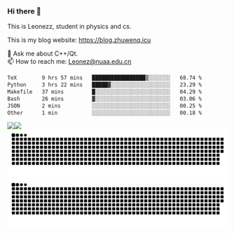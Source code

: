 ### Hi there 👋

<!--
**Leonezz/Leonezz** is a ✨ _special_ ✨ repository because its `README.md` (this file) appears on your GitHub profile.

Here are some ideas to get you started:

-->

This is Leonezz, student in physics and cs.

This is my blog website: https://blog.zhuwenq.icu

💬 Ask me about C++/Qt. \
📫 How to reach me: Leonez@nuaa.edu.cn

<!--START_SECTION:waka-->

```text
TeX        9 hrs 57 mins   █████████████████▒░░░░░░░   68.74 %
Python     3 hrs 22 mins   █████▓░░░░░░░░░░░░░░░░░░░   23.29 %
Makefile   37 mins         █░░░░░░░░░░░░░░░░░░░░░░░░   04.29 %
Bash       26 mins         ▓░░░░░░░░░░░░░░░░░░░░░░░░   03.06 %
JSON       2 mins          ░░░░░░░░░░░░░░░░░░░░░░░░░   00.25 %
Other      1 min           ░░░░░░░░░░░░░░░░░░░░░░░░░   00.18 %
```

<!--END_SECTION:waka-->

<img align="left" src="https://github-readme-stats.vercel.app/api?username=Leonezz&count_private=true&show_icons=true&include_all_commits=true&theme=vue"/>
<img align="left" src="https://github-readme-stats.vercel.app/api/top-langs/?username=Leonezz&hide=TeX&layout=compact&theme=vue"/>

![GitHub Snake Light](https://raw.githubusercontent.com/Leonezz/Leonezz/output/github-contribution-grid-snake-light.svg#gh-light-mode-only)![GitHub Snake dark](https://raw.githubusercontent.com/Leonezz/Leonezz/output/github-contribution-grid-snake-dark.svg#gh-dark-mode-only)
